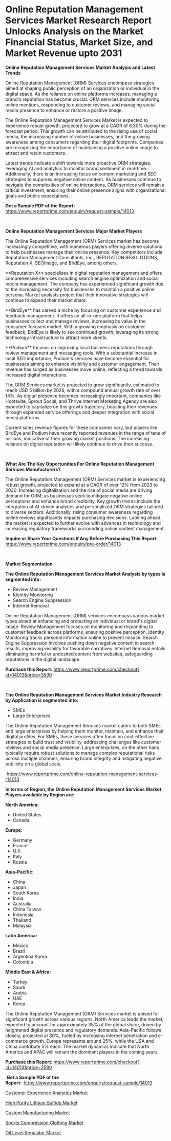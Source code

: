 <p><h1>Online Reputation Management Services Market Research Report Unlocks Analysis on the Market Financial Status, Market Size, and Market Revenue upto 2031</h1></p><p><strong>Online Reputation Management Services Market Analysis and Latest Trends</strong></p>
<p><p>Online Reputation Management (ORM) Services encompass strategies aimed at shaping public perception of an organization or individual in the digital space. As the reliance on online platforms increases, managing a brand's reputation has become crucial. ORM services include monitoring online mentions, responding to customer reviews, and managing social media presence to enhance or restore a positive image.</p><p>The Online Reputation Management Services Market is expected to experience robust growth, projected to grow at a CAGR of 6.30% during the forecast period. This growth can be attributed to the rising use of social media, the increasing number of online businesses, and the growing awareness among consumers regarding their digital footprints. Companies are recognizing the importance of maintaining a positive online image to attract and retain customers.</p><p>Latest trends indicate a shift towards more proactive ORM strategies, leveraging AI and analytics to monitor brand sentiment in real-time. Additionally, there is an increasing focus on content marketing and SEO strategies to suppress negative online content. As businesses continue to navigate the complexities of online interactions, ORM services will remain a critical investment, ensuring their online presence aligns with organizational goals and public expectations.</p></p>
<p><strong>Get a Sample PDF of the Report:&nbsp;</strong> <a href="https://www.reportprime.com/enquiry/request-sample/14013">https://www.reportprime.com/enquiry/request-sample/14013</a></p>
<p>&nbsp;</p>
<p><strong>Online Reputation Management Services Major Market Players</strong></p>
<p><p>The Online Reputation Management (ORM) Services market has become increasingly competitive, with numerous players offering diverse solutions to help businesses manage their online presence. Key competitors include Reputation Management Consultants, Inc., REPUTATION RESOLUTIONS, Reputation X, SEOImage, and BirdEye, among others. </p><p>**Reputation X** specializes in digital reputation management and offers comprehensive services including search engine optimization and social media management. The company has experienced significant growth due to the increasing necessity for businesses to maintain a positive online persona. Market analysts project that their innovative strategies will continue to expand their market share.</p><p>**BirdEye** has carved a niche by focusing on customer experience and feedback management. It offers an all-in-one platform that helps businesses collect and manage reviews, increasing its value in the consumer-focused market. With a growing emphasis on customer feedback, BirdEye is likely to see continued growth, leveraging its strong technology infrastructure to attract more clients.</p><p>**Podium** focuses on improving local business reputations through review management and messaging tools. With a substantial increase in local SEO importance, Podium's services have become essential for businesses aiming to enhance visibility and customer engagement. Their revenue has surged as businesses move online, reflecting a trend towards increased digital interactions.</p><p>The ORM Services market is projected to grow significantly, estimated to reach USD 5 billion by 2026, with a compound annual growth rate of over 14%. As digital presence becomes increasingly important, companies like Hootsuite, Sprout Social, and Thrive Internet Marketing Agency are also expected to capitalize on this growth trajectory, boosting their revenues through expanded service offerings and deeper integration with social media platforms.</p><p>Current sales revenue figures for these companies vary, but players like BirdEye and Podium have recently reported revenues in the range of tens of millions, indicative of their growing market positions. The increasing reliance on digital reputation will likely continue to drive their success.</p></p>
<p>&nbsp;</p>
<p><strong>What Are The Key Opportunities For Online Reputation Management Services Manufacturers?</strong></p>
<p><p>The Online Reputation Management (ORM) Services market is experiencing robust growth, projected to expand at a CAGR of over 12% from 2023 to 2030. Increasing digitalization and the rise of social media are driving demand for ORM, as businesses seek to mitigate negative online perceptions and enhance brand credibility. Key growth trends include the integration of AI-driven analytics and personalized ORM strategies tailored to diverse sectors. Additionally, rising consumer awareness regarding online reviews significantly impacts purchasing decisions. Looking ahead, the market is expected to further evolve with advances in technology and increasing regulatory frameworks surrounding online content management.</p></p>
<p><strong>Inquire or Share Your Questions If Any Before Purchasing This Report:</strong> <a href="https://www.reportprime.com/enquiry/pre-order/14013">https://www.reportprime.com/enquiry/pre-order/14013</a></p>
<p>&nbsp;</p>
<p><strong>Market Segmentation</strong></p>
<p><strong>The Online Reputation Management Services Market Analysis by types is segmented into:</strong></p>
<p><ul><li>Review Management</li><li>Identity Monitoring</li><li>Search Engine Suppression</li><li>Internet Removal</li></ul></p>
<p><p>Online Reputation Management (ORM) services encompass various market types aimed at enhancing and protecting an individual or brand's digital image. Review Management focuses on monitoring and responding to customer feedback across platforms, ensuring positive perception. Identity Monitoring tracks personal information online to prevent misuse. Search Engine Suppression involves pushing down negative content in search results, improving visibility for favorable narratives. Internet Removal entails eliminating harmful or undesired content from websites, safeguarding reputations in the digital landscape.</p></p>
<p><strong>Purchase this Report:&nbsp;</strong><a href="https://www.reportprime.com/checkout?id=14013&price=3590">https://www.reportprime.com/checkout?id=14013&price=3590</a></p>
<p>&nbsp;</p>
<p><strong>The Online Reputation Management Services Market Industry Research by Application is segmented into:</strong></p>
<p><ul><li>SMEs</li><li>Large Enterprises</li></ul></p>
<p><p>The Online Reputation Management Services market caters to both SMEs and large enterprises by helping them monitor, maintain, and enhance their digital profiles. For SMEs, these services often focus on cost-effective strategies to build trust and visibility, addressing challenges like customer reviews and social media presence. Large enterprises, on the other hand, typically require robust solutions to manage complex reputational risks across multiple channels, ensuring brand integrity and mitigating negative publicity on a global scale.</p></p>
<p><a href="https://www.reportprime.com/online-reputation-management-services-r14013">&nbsp;https://www.reportprime.com/online-reputation-management-services-r14013</a></p>
<p><strong>In terms of Region, the Online Reputation Management Services Market Players available by Region are:</strong></p>
<p>
    <p> <strong> North America: </strong>
        <ul>
            <li>United States</li>
            <li>Canada</li>
        </ul>
        </p> 
    <p> <strong> Europe: </strong>
        <ul>
            <li>Germany</li>
            <li>France</li>
            <li>U.K.</li>
            <li>Italy</li>
            <li>Russia</li>
        </ul>
        </p> 
    <p> <strong> Asia-Pacific: </strong>
        <ul>
            <li>China</li>
            <li>Japan</li>
            <li>South Korea</li>
            <li>India</li>
            <li>Australia</li>
            <li>China Taiwan</li>
            <li>Indonesia</li>
            <li>Thailand</li>
            <li>Malaysia</li>
        </ul>
        </p> 
    <p> <strong> Latin America: </strong>
        <ul>
            <li>Mexico</li>
            <li>Brazil</li>
            <li>Argentina Korea</li>
            <li>Colombia</li>
        </ul>
        </p> 
    <p> <strong> Middle East & Africa: </strong>
        <ul>
            <li>Turkey</li>
            <li>Saudi</li>
            <li>Arabia</li>
            <li>UAE</li>
            <li>Korea</li>
        </ul>
    </p>
    </p>
<p><p>The Online Reputation Management (ORM) Services market is poised for significant growth across various regions. North America leads the market, expected to account for approximately 35% of the global share, driven by heightened digital presence and regulatory demands. Asia-Pacific follows closely, projected at 30%, fueled by increasing internet penetration and e-commerce growth. Europe represents around 25%, while the USA and China contribute 5% each. The market dynamics indicate that North America and APAC will remain the dominant players in the coming years.</p></p>
<p><strong>Purchase this Report: </strong><a href="https://www.reportprime.com/checkout?id=14013&price=3590">https://www.reportprime.com/checkout?id=14013&price=3590</a></p>
<p>&nbsp;<strong>Get a Sample PDF of the Report:&nbsp;&nbsp;</strong><a href="https://www.reportprime.com/enquiry/request-sample/14013">https://www.reportprime.com/enquiry/request-sample/14013</a></p>
<p><strong></strong></p>
<p><p><a href="https://github.com/ParvinKhatun77/Market-Research-Report-List-1/blob/main/customer-experience-analytics-market.md">Customer Experience Analytics Market</a></p><p><a href="https://medium.com/@lynnullrich1993/the-high-purity-lithium-sulfide-market-research-report-provides-an-in-depth-and-up-to-date-e98ebc77a53b">High Purity Lithium Sulfide Market</a></p><p><a href="https://github.com/abbislposival/Market-Research-Report-List-1/blob/main/custom-manufacturing-market.md">Custom Manufacturing Market</a></p><p><a href="https://www.linkedin.com/pulse/how-sports-compression-clothing-market-evolve-growth-cezef?trackingId=evcvRGf3TE6218YZpDiAPw%3D%3D">Sports Compression Clothing Market</a></p><p><a href="https://issuu.com/reportprime-2/docs/oil-level-regulator-market-size-203_8e10348754f833">Oil Level Regulator Market</a></p></p>